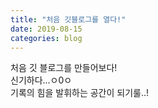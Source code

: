 ```yaml
---
title: "처음 깃블로그를 열다!"
date: 2019-08-15
categories: blog
---
```

처음 깃 블로그를 만들어보다!   
신기하다...ㅇ0ㅇ   
기록의 힘을 발휘하는 공간이 되기룰..!     
